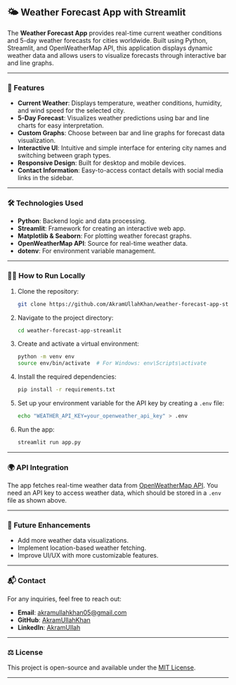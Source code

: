 ## 🌤️ Weather Forecast App with Streamlit

The **Weather Forecast App** provides real-time current weather conditions and 5-day weather forecasts for cities worldwide. Built using Python, Streamlit, and OpenWeatherMap API, this application displays dynamic weather data and allows users to visualize forecasts through interactive bar and line graphs.

---

### 🚀 Features

- **Current Weather**: Displays temperature, weather conditions, humidity, and wind speed for the selected city.
- **5-Day Forecast**: Visualizes weather predictions using bar and line charts for easy interpretation.
- **Custom Graphs**: Choose between bar and line graphs for forecast data visualization.
- **Interactive UI**: Intuitive and simple interface for entering city names and switching between graph types.
- **Responsive Design**: Built for desktop and mobile devices.
- **Contact Information**: Easy-to-access contact details with social media links in the sidebar.

---

### 🛠️ Technologies Used

- **Python**: Backend logic and data processing.
- **Streamlit**: Framework for creating an interactive web app.
- **Matplotlib & Seaborn**: For plotting weather forecast graphs.
- **OpenWeatherMap API**: Source for real-time weather data.
- **dotenv**: For environment variable management.

---

### 🧑‍💻 How to Run Locally

1. Clone the repository:

   ```bash
   git clone https://github.com/AkramUllahKhan/weather-forecast-app-streamlit.git
   ```

2. Navigate to the project directory:

   ```bash
   cd weather-forecast-app-streamlit
   ```

3. Create and activate a virtual environment:

   ```bash
   python -m venv env
   source env/bin/activate  # For Windows: env\Scripts\activate
   ```

4. Install the required dependencies:

   ```bash
   pip install -r requirements.txt
   ```

5. Set up your environment variable for the API key by creating a `.env` file:

   ```bash
   echo "WEATHER_API_KEY=your_openweather_api_key" > .env
   ```

6. Run the app:

   ```bash
   streamlit run app.py
   ```

---

### 🌍 API Integration

The app fetches real-time weather data from [OpenWeatherMap API](https://openweathermap.org/). You need an API key to access weather data, which should be stored in a `.env` file as shown above.

---

### 📝 Future Enhancements

- Add more weather data visualizations.
- Implement location-based weather fetching.
- Improve UI/UX with more customizable features.

---

### 📬 Contact

For any inquiries, feel free to reach out:

- **Email**: [akramullahkhan05@gmail.com](mailto:akramullahkhan05@gmail.com)
- **GitHub**: [AkramUllahKhan](https://github.com/AkramUllahKhan)
- **LinkedIn**: [AkramUllah](https://www.linkedin.com/in/akram-ullah-97122014b/)

---

### ⚖️ License

This project is open-source and available under the [MIT License](LICENSE).

---